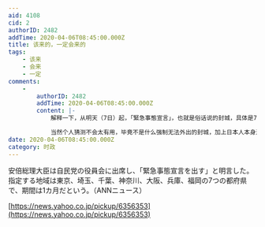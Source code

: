 ```yaml
---
aid: 4108
cid: 2
authorID: 2482
addTime: 2020-04-06T08:45:00.000Z
title: 该来的，一定会来的
tags:
    - 该来
    - 会来
    - 一定
comments:
    -
        authorID: 2482
        addTime: 2020-04-06T08:45:00.000Z
        content: |-
            解释一下，从明天（7日）起，「緊急事態宣言」，也就是俗话说的封城，具体是7个地方 東京、埼玉、千葉、神奈川、大阪、兵庫、福岡

            当然个人猜测不会太有用，毕竟不是什么强制无法外出的封城，加上日本人本身过于轻忽疫情，基本不会太有用。
date: 2020-04-06T08:45:00.000Z
category: 时政
---
```


安倍総理大臣は自民党の役員会に出席し、「緊急事態宣言を出す」と明言した。指定する地域は東京、埼玉、千葉、神奈川、大阪、兵庫、福岡の7つの都府県で、期間は1カ月だという。（ANNニュース）

[https://news.yahoo.co.jp/pickup/6356353](https://news.yahoo.co.jp/pickup/6356353)
